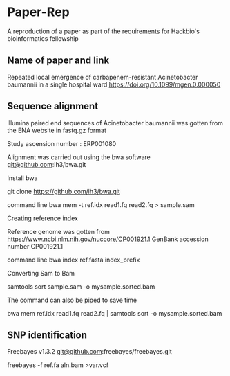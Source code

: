 # Paper-Rep
A reproduction of a paper as part of the requirements for Hackbio's bioinformatics fellowship




## Name of paper and link  


Repeated local emergence of carbapenem-resistant Acinetobacter baumannii in a single hospital ward   https://doi.org/10.1099/mgen.0.000050

## Sequence alignment
Illumina paired end sequences of Acinetobacter baumannii was gotten from the ENA website in fastq.gz format 



Study ascension number : ERP001080


Alignment was carried out using the bwa software  git@github.com:lh3/bwa.git

Install bwa

git clone https://github.com/lh3/bwa.git

command line bwa mem -t ref.idx read1.fq read2.fq > sample.sam
 
Creating reference index

Reference genome was gotten from  https://www.ncbi.nlm.nih.gov/nuccore/CP001921.1  GenBank accession number CP001921.1

command line bwa index ref.fasta index_prefix

Converting Sam to Bam


samtools sort sample.sam -o mysample.sorted.bam


The command can also be piped to save time

bwa mem ref.idx read1.fq read2.fq | samtools sort -o mysample.sorted.bam

## SNP identification

Freebayes v1.3.2 git@github.com:freebayes/freebayes.git


freebayes -f ref.fa aln.bam >var.vcf








